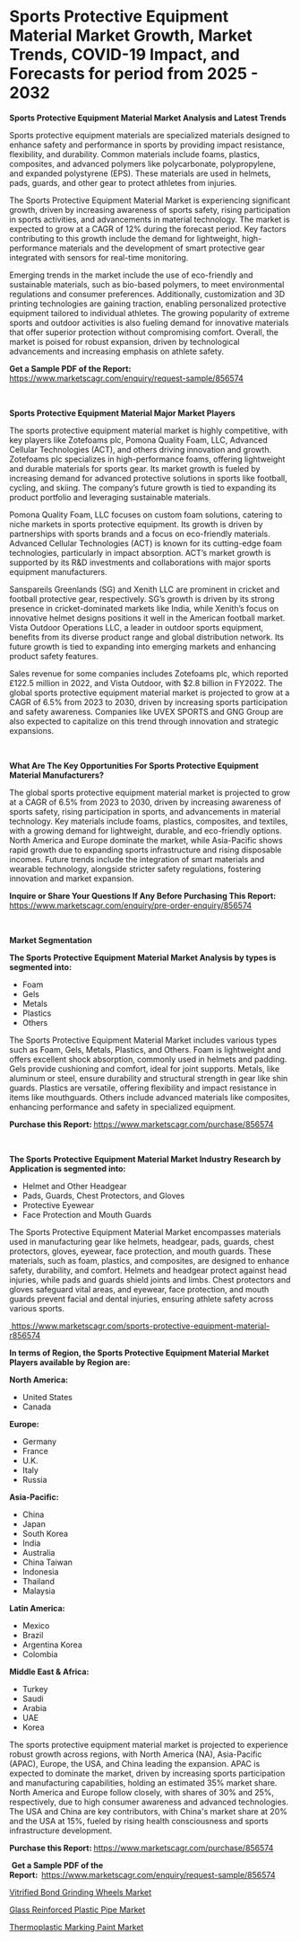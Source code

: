 <p><h1>Sports Protective Equipment Material Market Growth, Market Trends, COVID-19 Impact, and Forecasts for period from 2025 - 2032</h1></p><p><strong>Sports Protective Equipment Material Market Analysis and Latest Trends</strong></p>
<p><p>Sports protective equipment materials are specialized materials designed to enhance safety and performance in sports by providing impact resistance, flexibility, and durability. Common materials include foams, plastics, composites, and advanced polymers like polycarbonate, polypropylene, and expanded polystyrene (EPS). These materials are used in helmets, pads, guards, and other gear to protect athletes from injuries.</p><p>The Sports Protective Equipment Material Market is experiencing significant growth, driven by increasing awareness of sports safety, rising participation in sports activities, and advancements in material technology. The market is expected to grow at a CAGR of 12% during the forecast period. Key factors contributing to this growth include the demand for lightweight, high-performance materials and the development of smart protective gear integrated with sensors for real-time monitoring.</p><p>Emerging trends in the market include the use of eco-friendly and sustainable materials, such as bio-based polymers, to meet environmental regulations and consumer preferences. Additionally, customization and 3D printing technologies are gaining traction, enabling personalized protective equipment tailored to individual athletes. The growing popularity of extreme sports and outdoor activities is also fueling demand for innovative materials that offer superior protection without compromising comfort. Overall, the market is poised for robust expansion, driven by technological advancements and increasing emphasis on athlete safety.</p></p>
<p><strong>Get a Sample PDF of the Report:&nbsp;</strong> <a href="https://www.marketscagr.com/enquiry/request-sample/856574?utm_campaign=1895&utm_medium=2&utm_source=Github&utm_content=ia&utm_term=26012025&utm_id=sports-protective-equipment-material">https://www.marketscagr.com/enquiry/request-sample/856574</a></p>
<p>&nbsp;</p>
<p><strong>Sports Protective Equipment Material Major Market Players</strong></p>
<p><p>The sports protective equipment material market is highly competitive, with key players like Zotefoams plc, Pomona Quality Foam, LLC, Advanced Cellular Technologies (ACT), and others driving innovation and growth. Zotefoams plc specializes in high-performance foams, offering lightweight and durable materials for sports gear. Its market growth is fueled by increasing demand for advanced protective solutions in sports like football, cycling, and skiing. The company’s future growth is tied to expanding its product portfolio and leveraging sustainable materials.</p><p>Pomona Quality Foam, LLC focuses on custom foam solutions, catering to niche markets in sports protective equipment. Its growth is driven by partnerships with sports brands and a focus on eco-friendly materials. Advanced Cellular Technologies (ACT) is known for its cutting-edge foam technologies, particularly in impact absorption. ACT’s market growth is supported by its R&D investments and collaborations with major sports equipment manufacturers.</p><p>Sanspareils Greenlands (SG) and Xenith LLC are prominent in cricket and football protective gear, respectively. SG’s growth is driven by its strong presence in cricket-dominated markets like India, while Xenith’s focus on innovative helmet designs positions it well in the American football market. Vista Outdoor Operations LLC, a leader in outdoor sports equipment, benefits from its diverse product range and global distribution network. Its future growth is tied to expanding into emerging markets and enhancing product safety features.</p><p>Sales revenue for some companies includes Zotefoams plc, which reported £122.5 million in 2022, and Vista Outdoor, with $2.8 billion in FY2022. The global sports protective equipment material market is projected to grow at a CAGR of 6.5% from 2023 to 2030, driven by increasing sports participation and safety awareness. Companies like UVEX SPORTS and GNG Group are also expected to capitalize on this trend through innovation and strategic expansions.</p></p>
<p>&nbsp;</p>
<p><strong>What Are The Key Opportunities For Sports Protective Equipment Material Manufacturers?</strong></p>
<p><p>The global sports protective equipment material market is projected to grow at a CAGR of 6.5% from 2023 to 2030, driven by increasing awareness of sports safety, rising participation in sports, and advancements in material technology. Key materials include foams, plastics, composites, and textiles, with a growing demand for lightweight, durable, and eco-friendly options. North America and Europe dominate the market, while Asia-Pacific shows rapid growth due to expanding sports infrastructure and rising disposable incomes. Future trends include the integration of smart materials and wearable technology, alongside stricter safety regulations, fostering innovation and market expansion.</p></p>
<p><strong>Inquire or Share Your Questions If Any Before Purchasing This Report:</strong> <a href="https://www.marketscagr.com/enquiry/pre-order-enquiry/856574?utm_campaign=1895&utm_medium=2&utm_source=Github&utm_content=ia&utm_term=26012025&utm_id=sports-protective-equipment-material">https://www.marketscagr.com/enquiry/pre-order-enquiry/856574</a></p>
<p>&nbsp;</p>
<p><strong>Market Segmentation</strong></p>
<p><strong>The Sports Protective Equipment Material Market Analysis by types is segmented into:</strong></p>
<p><ul><li>Foam</li><li>Gels</li><li>Metals</li><li>Plastics</li><li>Others</li></ul></p>
<p><p>The Sports Protective Equipment Material Market includes various types such as Foam, Gels, Metals, Plastics, and Others. Foam is lightweight and offers excellent shock absorption, commonly used in helmets and padding. Gels provide cushioning and comfort, ideal for joint supports. Metals, like aluminum or steel, ensure durability and structural strength in gear like shin guards. Plastics are versatile, offering flexibility and impact resistance in items like mouthguards. Others include advanced materials like composites, enhancing performance and safety in specialized equipment.</p></p>
<p><strong>Purchase this Report:&nbsp;</strong><a href="https://www.marketscagr.com/purchase/856574?utm_campaign=1895&utm_medium=2&utm_source=Github&utm_content=ia&utm_term=26012025&utm_id=sports-protective-equipment-material">https://www.marketscagr.com/purchase/856574</a></p>
<p>&nbsp;</p>
<p><strong>The Sports Protective Equipment Material Market Industry Research by Application is segmented into:</strong></p>
<p><ul><li>Helmet and Other Headgear</li><li>Pads, Guards, Chest Protectors, and Gloves</li><li>Protective Eyewear</li><li>Face Protection and Mouth Guards</li></ul></p>
<p><p>The Sports Protective Equipment Material Market encompasses materials used in manufacturing gear like helmets, headgear, pads, guards, chest protectors, gloves, eyewear, face protection, and mouth guards. These materials, such as foam, plastics, and composites, are designed to enhance safety, durability, and comfort. Helmets and headgear protect against head injuries, while pads and guards shield joints and limbs. Chest protectors and gloves safeguard vital areas, and eyewear, face protection, and mouth guards prevent facial and dental injuries, ensuring athlete safety across various sports.</p></p>
<p><a href="https://www.marketscagr.com/sports-protective-equipment-material-r856574?utm_campaign=1895&utm_medium=2&utm_source=Github&utm_content=ia&utm_term=26012025&utm_id=sports-protective-equipment-material">&nbsp;https://www.marketscagr.com/sports-protective-equipment-material-r856574</a></p>
<p><strong>In terms of Region, the Sports Protective Equipment Material Market Players available by Region are:</strong></p>
<p>
    <p> <strong> North America: </strong>
        <ul>
            <li>United States</li>
            <li>Canada</li>
        </ul>
        </p> 
    <p> <strong> Europe: </strong>
        <ul>
            <li>Germany</li>
            <li>France</li>
            <li>U.K.</li>
            <li>Italy</li>
            <li>Russia</li>
        </ul>
        </p> 
    <p> <strong> Asia-Pacific: </strong>
        <ul>
            <li>China</li>
            <li>Japan</li>
            <li>South Korea</li>
            <li>India</li>
            <li>Australia</li>
            <li>China Taiwan</li>
            <li>Indonesia</li>
            <li>Thailand</li>
            <li>Malaysia</li>
        </ul>
        </p> 
    <p> <strong> Latin America: </strong>
        <ul>
            <li>Mexico</li>
            <li>Brazil</li>
            <li>Argentina Korea</li>
            <li>Colombia</li>
        </ul>
        </p> 
    <p> <strong> Middle East & Africa: </strong>
        <ul>
            <li>Turkey</li>
            <li>Saudi</li>
            <li>Arabia</li>
            <li>UAE</li>
            <li>Korea</li>
        </ul>
    </p>
    </p>
<p><p>The sports protective equipment material market is projected to experience robust growth across regions, with North America (NA), Asia-Pacific (APAC), Europe, the USA, and China leading the expansion. APAC is expected to dominate the market, driven by increasing sports participation and manufacturing capabilities, holding an estimated 35% market share. North America and Europe follow closely, with shares of 30% and 25%, respectively, due to high consumer awareness and advanced technologies. The USA and China are key contributors, with China's market share at 20% and the USA at 15%, fueled by rising health consciousness and sports infrastructure development.</p></p>
<p><strong>Purchase this Report: </strong><a href="https://www.marketscagr.com/purchase/856574?utm_campaign=1895&utm_medium=2&utm_source=Github&utm_content=ia&utm_term=26012025&utm_id=sports-protective-equipment-material">https://www.marketscagr.com/purchase/856574</a></p>
<p>&nbsp;<strong>Get a Sample PDF of the Report:&nbsp;&nbsp;</strong><a href="https://www.marketscagr.com/enquiry/request-sample/856574?utm_campaign=1895&utm_medium=2&utm_source=Github&utm_content=ia&utm_term=26012025&utm_id=sports-protective-equipment-material">https://www.marketscagr.com/enquiry/request-sample/856574</a></p>
<p><strong></strong></p>
<p><p><a href="https://github.com/danikabiele541/Market-Research-Report-List-1/blob/main/vitrified-bond-grinding-wheels-market.md?utm_campaign=1895&utm_medium=2&utm_source=Github&utm_content=ia&utm_term=26012025&utm_id=sports-protective-equipment-material">Vitrified Bond Grinding Wheels Market</a></p><p><a href="https://github.com/ulyssacrayne00231/Market-Research-Report-List-1/blob/main/glass-reinforced-plastic-pipe-market.md?utm_campaign=1895&utm_medium=2&utm_source=Github&utm_content=ia&utm_term=26012025&utm_id=sports-protective-equipment-material">Glass Reinforced Plastic Pipe Market</a></p><p><a href="https://github.com/manesros8/Market-Research-Report-List-1/blob/main/thermoplastic-marking-paint-market.md?utm_campaign=1895&utm_medium=2&utm_source=Github&utm_content=ia&utm_term=26012025&utm_id=sports-protective-equipment-material">Thermoplastic Marking Paint Market</a></p></p>